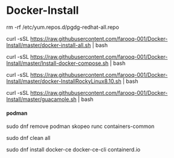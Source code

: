 # Docker-Install

rm  -rf  /etc/yum.repos.d/pgdg-redhat-all.repo

curl -sSL https://raw.githubusercontent.com/farooq-001/Docker-Install/master/docker-install-all.sh | bash

curl -sSL https://raw.githubusercontent.com/farooq-001/Docker-Install/master/Install-docker-compose.sh | bash

curl -sSL https://raw.githubusercontent.com/farooq-001/Docker-Install/master/docker-InstallRockyLinux8.10.sh | bash

curl -sSL https://raw.githubusercontent.com/farooq-001/Docker-Install/master/guacamole.sh | bash



#### podman ####
sudo dnf remove podman skopeo runc containers-common

sudo dnf clean all

sudo dnf install docker-ce docker-ce-cli containerd.io
